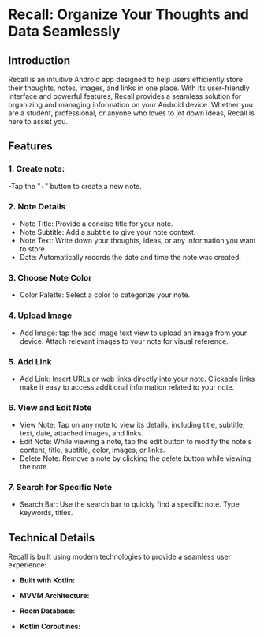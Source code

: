 # Recall: Organize Your Thoughts and Data Seamlessly
## Introduction
Recall is an intuitive Android app designed to help users efficiently store their thoughts, notes, images, and links in one place. With its user-friendly interface and powerful features, Recall provides a seamless solution for organizing and managing information on your Android device. Whether you are a student, professional, or anyone who loves to jot down ideas, Recall is here to assist you.
## Features
###  1. **Create note**: 
-Tap the "+" button to create a new note.
###  2. **Note Details**
- Note Title: Provide a concise title for your note.
- Note Subtitle: Add a subtitle to give your note context.
- Note Text: Write down your thoughts, ideas, or any information you want to store.
- Date: Automatically records the date and time the note was created.
###  3. **Choose Note Color**
- Color Palette: Select a color to categorize your note.
###  4. **Upload Image**
- Add Image: tap the add image text view to upload an image from your device. Attach relevant images to your note for visual reference.
###  5. **Add Link**
- Add Link: Insert URLs or web links directly into your note. Clickable links make it easy to access additional information related to your note.
###  6. **View and Edit Note**
- View Note: Tap on any note to view its details, including title, subtitle, text, date, attached images, and links.
- Edit Note: While viewing a note, tap the edit button to modify the note's content, title, subtitle, color, images, or links.
- Delete Note: Remove a note by clicking the delete button while viewing the note.
###  7. **Search for Specific Note**
- Search Bar: Use the search bar to quickly find a specific note. Type keywords, titles.
## Technical Details

Recall is built using modern technologies to provide a seamless user experience:

- **Built with Kotlin:** 
  
- **MVVM Architecture:** 
  
- **Room Database:** 
  
- **Kotlin Coroutines:**
